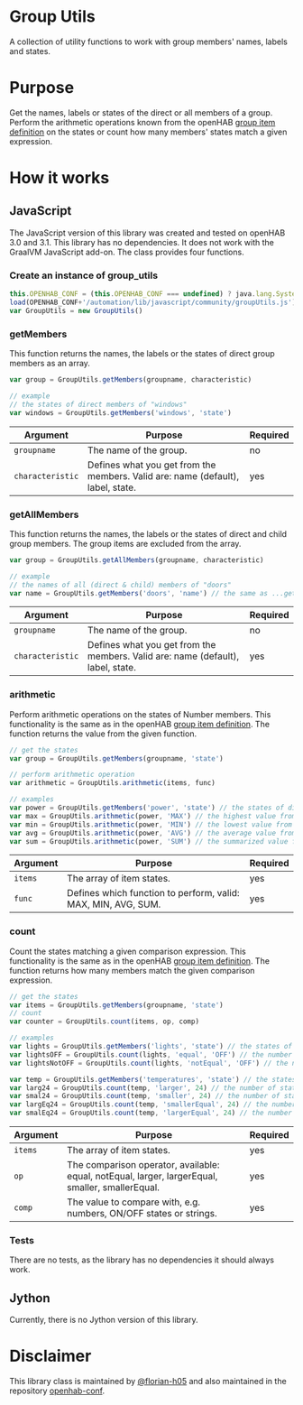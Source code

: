# Group Utils
A collection of utility functions to work with group members' names, labels and states.

# Purpose
Get the names, labels or states of the direct or all members of a group. Perform the arithmetic operations known from the openHAB [group item definition](https://www.openhab.org/docs/configuration/items.html#derive-group-state-from-member-items) on the states or count how many members' states match a given expression.

# How it works

## JavaScript
The JavaScript version of this library was created and tested on openHAB 3.0 and 3.1. This library has no dependencies. It does not work with the GraalVM JavaScript add-on. The class provides four functions.

### Create an instance of group_utils
```javascript
this.OPENHAB_CONF = (this.OPENHAB_CONF === undefined) ? java.lang.System.getenv("OPENHAB_CONF") : this.OPENHAB_CONF
load(OPENHAB_CONF+'/automation/lib/javascript/community/groupUtils.js')
var GroupUtils = new GroupUtils()
```

### getMembers
This function returns the names, the labels or the states of direct group members as an array.
```javascript
var group = GroupUtils.getMembers(groupname, characteristic)

// example
// the states of direct members of "windows"
var windows = GroupUtils.getMembers('windows', 'state') 
```
Argument | Purpose | Required
-|-|-
`groupname` | The name of the group. | no
`characteristic` | Defines what you get from the members. Valid are: name (default), label, state. | yes

### getAllMembers
This function returns the names, the labels or the states of direct and child group members. The group items are excluded from the array.
```javascript
var group = GroupUtils.getAllMembers(groupname, characteristic)

// example
// the names of all (direct & child) members of "doors"
var name = GroupUtils.getMembers('doors', 'name') // the same as ...getMembers('doors')
```
Argument | Purpose | Required
-|-|-
`groupname` | The name of the group. | no
`characteristic` | Defines what you get from the members. Valid are: name (default), label, state. | yes

### arithmetic
Perform arithmetic operations on the states of Number members. This functionality is the same as in the openHAB [group item definition](https://www.openhab.org/docs/configuration/items.html#derive-group-state-from-member-items). The function returns the value from the given function.
```javascript
// get the states
var group = GroupUtils.getMembers(groupname, 'state')

// perform arithmetic operation
var arithmetic = GroupUtils.arithmetic(items, func)

// examples
var power = GroupUtils.getMembers('power', 'state') // the states of direct members of "power"
var max = GroupUtils.arithmetic(power, 'MAX') // the highest value from "power"
var min = GroupUtils.arithmetic(power, 'MIN') // the lowest value from "power"
var avg = GroupUtils.arithmetic(power, 'AVG') // the average value from "power"
var sum = GroupUtils.arithmetic(power, 'SUM') // the summarized value from "power"
```
Argument | Purpose | Required
-|-|-
`items` | The array of item states. | yes
`func` | Defines which function to perform, valid: MAX, MIN, AVG, SUM. | yes

### count
Count the states matching a given comparison expression. This functionality is the same as in the openHAB [group item definition](https://www.openhab.org/docs/configuration/items.html#derive-group-state-from-member-items).
The function returns how many members match the given comparison expression.
```javascript
// get the states
var items = GroupUtils.getMembers(groupname, 'state')
// count
var counter = GroupUtils.count(items, op, comp)

// examples
var lights = GroupUtils.getMembers('lights', 'state') // the states of direct members of "lights"
var lightsOFF = GroupUtils.count(lights, 'equal', 'OFF') // the number of lights off
var lightsNotOFF = GroupUtils.count(lights, 'notEqual', 'OFF') // the number of lights not off

var temp = GroupUtils.getMembers('temperatures', 'state') // the states of direct members of "temperatures"
var larg24 = GroupUtils.count(temp, 'larger', 24) // the number of states higher than 24
var smal24 = GroupUtils.count(temp, 'smaller', 24) // the number of states lower than 24
var largEq24 = GroupUtils.count(temp, 'smallerEqual', 24) // the number of states lower or equal than/to 24
var smalEq24 = GroupUtils.count(temp, 'largerEqual', 24) // the number of states higher or equal than/to 24
```
Argument | Purpose | Required
-|-|-
`items` | The array of item states. | yes
`op` | The comparison operator, available: equal, notEqual, larger, largerEqual, smaller, smallerEqual. | yes
`comp` | The value to compare with, e.g. numbers, ON/OFF states or strings. | yes

### Tests
There are no tests, as the library has no dependencies it should always work.

## Jython
Currently, there is no Jython version of this library.

# Disclaimer
This library class is maintained by [@florian-h05](https://github.com/florian-h05) and also maintained in the repository [openhab-conf](https://github.com/florian-h05/openhab-conf).